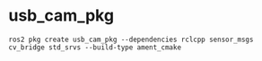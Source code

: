 # usb_cam_pkg
```ros2 pkg create usb_cam_pkg --dependencies rclcpp sensor_msgs cv_bridge std_srvs --build-type ament_cmake```


